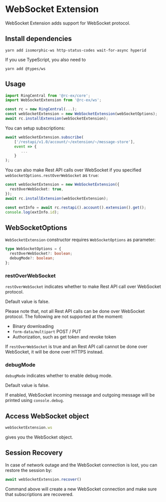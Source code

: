 # WebSocket Extension

WebSocket Extension adds support for WebSocket protocol.


## Install dependencies

```
yarn add isomorphic-ws http-status-codes wait-for-async hyperid
```

If you use TypeScript, you also need to

```
yarn add @types/ws
```


## Usage

```ts
import RingCentral from '@rc-ex/core';
import WebSocketExtension from '@rc-ex/ws';

const rc = new RingCentral(...);
const webSocketExtension = new WebSocketExtension(webSocketOptions);
await rc.installExtension(webSocketExtension);
```

You can setup subscriptions:

```ts
await webSocketExtension.subscribe(
    ['/restapi/v1.0/account/~/extension/~/message-store'],
    event => {
       ...
    }
);
```

You can also make Rest API calls over WebSocket if you specified `webSocketOptions.restOverWebSocket` as `true`:

```ts
const webSocketExtension = new WebSocketExtension({
  restOverWebSocket: true,
});
await rc.installExtension(webSocketExtension);

const extInfo = await rc.restapi().account().extension().get();
console.log(extInfo.id);
```


## WebSocketOptions

`WebSocketExtension` constructor requires `WebSocketOptions` as parameter:


```ts
type WebSocketOptions = {
  restOverWebSocket?: boolean;
  debugMode?: boolean;
};
```


### restOverWebSocket

`restOverWebSocket` indicates whether to make Rest API call over WebSocket protocol.

Default value is false.

Please note that, not all Rest API calls can be done over WebSocket protocol. The following are not supported at the moment:

- Binary downloading
- `form-data/multipart` POST / PUT
- Authorization, such as get token and revoke token

If `restOverWebSocket` is true and an Rest API call cannot be done over WebSocket, it will be done over HTTPS instead.


### debugMode

`debugMode` indicates whether to enable debug mode.

Default value is false.

If enabled, WebSocket incoming message and outgoing message will be printed using `console.debug`.


## Access WebSocket object

```ts
webSocketExtension.ws
```

gives you the WebSocket object.


## Session Recovery

In case of network outage and the WebSocket connection is lost, you can restore the session by:

```ts
await webSocketExtension.recover()
```

Command above will create a new WebSocket connection and make sure that subscriptions are recovered.
